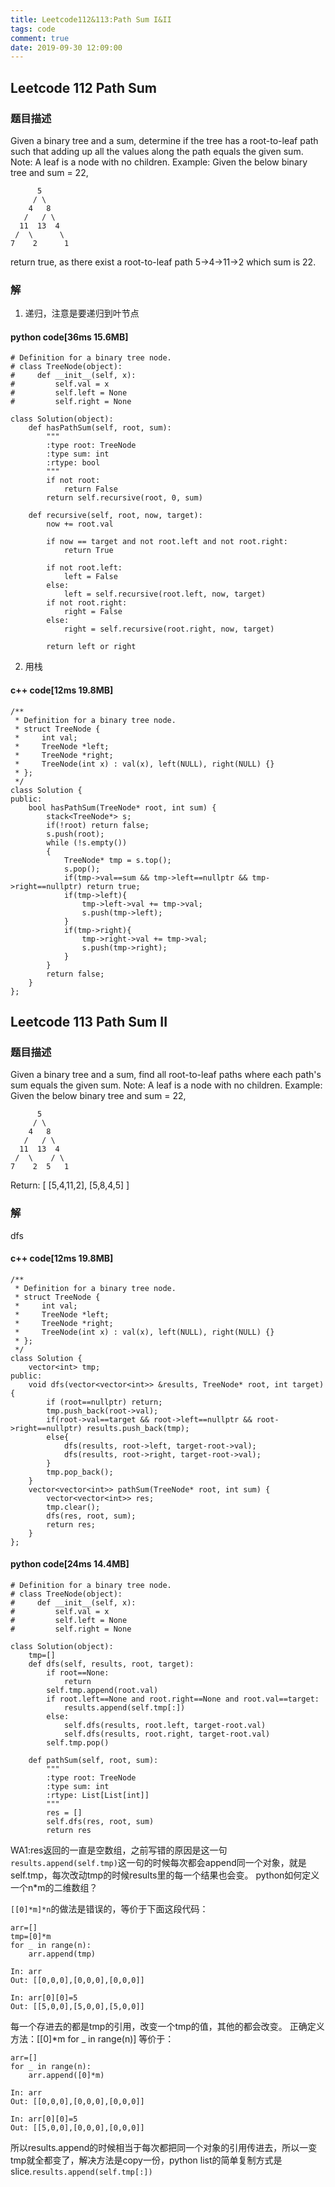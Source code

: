 ```yaml
---
title: Leetcode112&113:Path Sum I&II
tags: code
comment: true
date: 2019-09-30 12:09:00
---
```

## Leetcode 112 Path Sum
### 题目描述
Given a binary tree and a sum, determine if the tree has a root-to-leaf path such that adding up all the values along the path equals the given sum.
Note: A leaf is a node with no children.
Example:
Given the below binary tree and sum = 22,
```
      5
     / \
    4   8
   /   / \
  11  13  4
 /  \      \
7    2      1
```
return true, as there exist a root-to-leaf path 5->4->11->2 which sum is 22.
### 解
1. 递归，注意是要递归到叶节点
#### python code[36ms 15.6MB]
```
# Definition for a binary tree node.
# class TreeNode(object):
#     def __init__(self, x):
#         self.val = x
#         self.left = None
#         self.right = None

class Solution(object):
    def hasPathSum(self, root, sum):
        """
        :type root: TreeNode
        :type sum: int
        :rtype: bool
        """
        if not root:
            return False
        return self.recursive(root, 0, sum)

    def recursive(self, root, now, target):
        now += root.val

        if now == target and not root.left and not root.right:
            return True
        
        if not root.left:
            left = False
        else:
            left = self.recursive(root.left, now, target)
        if not root.right:
            right = False
        else:
            right = self.recursive(root.right, now, target)

        return left or right
```
2. 用栈
#### c++ code[12ms 19.8MB]
```
/**
 * Definition for a binary tree node.
 * struct TreeNode {
 *     int val;
 *     TreeNode *left;
 *     TreeNode *right;
 *     TreeNode(int x) : val(x), left(NULL), right(NULL) {}
 * };
 */
class Solution {
public:
    bool hasPathSum(TreeNode* root, int sum) {
        stack<TreeNode*> s;
        if(!root) return false;
        s.push(root);
        while (!s.empty())
        {
            TreeNode* tmp = s.top();
            s.pop();
            if(tmp->val==sum && tmp->left==nullptr && tmp->right==nullptr) return true;
            if(tmp->left){
                tmp->left->val += tmp->val;
                s.push(tmp->left);
            }
            if(tmp->right){
                tmp->right->val += tmp->val;
                s.push(tmp->right);
            }
        }
        return false;
    }
};
```
## Leetcode 113 Path Sum II
### 题目描述
Given a binary tree and a sum, find all root-to-leaf paths where each path's sum equals the given sum.
Note: A leaf is a node with no children.
Example:
Given the below binary tree and sum = 22,
```
      5
     / \
    4   8
   /   / \
  11  13  4
 /  \    / \
7    2  5   1
```
Return:
[
   [5,4,11,2],
   [5,8,4,5]
]
### 解
dfs
#### c++ code[12ms 19.8MB]
```
/**
 * Definition for a binary tree node.
 * struct TreeNode {
 *     int val;
 *     TreeNode *left;
 *     TreeNode *right;
 *     TreeNode(int x) : val(x), left(NULL), right(NULL) {}
 * };
 */
class Solution {
    vector<int> tmp;
public:
    void dfs(vector<vector<int>> &results, TreeNode* root, int target){
        if (root==nullptr) return;
        tmp.push_back(root->val);
        if(root->val==target && root->left==nullptr && root->right==nullptr) results.push_back(tmp);
        else{
            dfs(results, root->left, target-root->val);
            dfs(results, root->right, target-root->val);
        }
        tmp.pop_back();
    }
    vector<vector<int>> pathSum(TreeNode* root, int sum) {
        vector<vector<int>> res;
        tmp.clear();
        dfs(res, root, sum);
        return res;
    }
};
```
#### python code[24ms 14.4MB]
```
# Definition for a binary tree node.
# class TreeNode(object):
#     def __init__(self, x):
#         self.val = x
#         self.left = None
#         self.right = None

class Solution(object):
    tmp=[]
    def dfs(self, results, root, target):
        if root==None:
            return
        self.tmp.append(root.val)
        if root.left==None and root.right==None and root.val==target:
            results.append(self.tmp[:])
        else:
            self.dfs(results, root.left, target-root.val)
            self.dfs(results, root.right, target-root.val)
        self.tmp.pop()

    def pathSum(self, root, sum):
        """
        :type root: TreeNode
        :type sum: int
        :rtype: List[List[int]]
        """
        res = []
        self.dfs(res, root, sum)
        return res
```

WA1:res返回的一直是空数组，之前写错的原因是这一句`results.append(self.tmp)`这一句的时候每次都会append同一个对象，就是self.tmp，每次改动tmp的时候results里的每一个结果也会变。
python如何定义一个n*m的二维数组？

`[[0]*m]*n`的做法是错误的，等价于下面这段代码：

```
arr=[]
tmp=[0]*m
for _ in range(n):
    arr.append(tmp)

In: arr
Out: [[0,0,0],[0,0,0],[0,0,0]]

In: arr[0][0]=5
Out: [[5,0,0],[5,0,0],[5,0,0]]
```
每一个存进去的都是tmp的引用，改变一个tmp的值，其他的都会改变。
正确定义方法：[[0]*m for _ in range(n)]
等价于：
```
arr=[]
for _ in range(n):
    arr.append([0]*m)

In: arr
Out: [[0,0,0],[0,0,0],[0,0,0]]

In: arr[0][0]=5
Out: [[5,0,0],[0,0,0],[0,0,0]]
```
所以results.append的时候相当于每次都把同一个对象的引用传进去，所以一变tmp就全都变了，解决方法是copy一份，python list的简单复制方式是slice.`results.append(self.tmp[:])`
